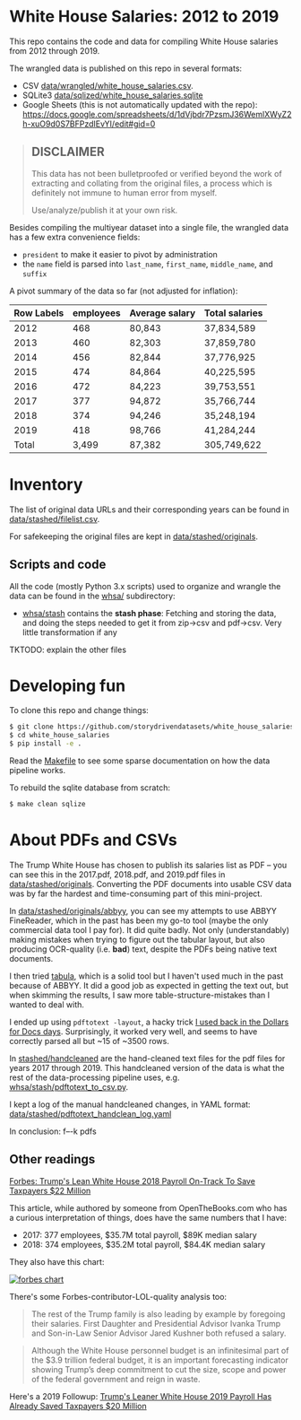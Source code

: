 # White House Salaries: 2012 to 2019

This repo contains the code and data for compiling White House salaries from 2012 through 2019.

The wrangled data is published on this repo in several formats:

- CSV [data/wrangled/white_house_salaries.csv](data/wrangled/white_house_salaries.csv). 
- SQLite3 [data/sqlized/white_house_salaries.sqlite](data/sqlized/white_house_salaries.sqlite)
- Google Sheets (this is not automatically updated with the repo): https://docs.google.com/spreadsheets/d/1dVjbdr7PzsmJ36WemlXWyZ2h-xuO9d0S7BFPzdIEvYI/edit#gid=0



> ## DISCLAIMER
> 
> This data has not been bulletproofed or verified beyond the work of extracting and collating from the original files, a process which is definitely not immune to human error from myself. 
> 
> Use/analyze/publish it at your own risk.



Besides compiling the multiyear dataset into a single file, the wrangled data has a few extra convenience fields:

- `president` to make it easier to pivot by administration
- the `name` field is parsed into `last_name`, `first_name`, `middle_name`, and `suffix`

A pivot summary of the data so far (not adjusted for inflation):

| Row Labels  |  employees   | Average salary | Total salaries|
| ----------- | ------------ | ---------------| ------------- |
| 2012        |          468 |       80,843   |    37,834,589 |
| 2013        |          460 |       82,303   |    37,859,780 |
| 2014        |          456 |       82,844   |    37,776,925 |
| 2015        |          474 |       84,864   |    40,225,595 |
| 2016        |          472 |       84,223   |    39,753,551 |
| 2017        |          377 |       94,872   |    35,766,744 |
| 2018        |          374 |       94,246   |    35,248,194 |
| 2019        |          418 |       98,766   |    41,284,244 |
| Total       |        3,499 |       87,382   |   305,749,622 |



# Inventory


The list of original data URLs and their corresponding years can be found in [data/stashed/filelist.csv](data/stashed/filelist.csv).

For safekeeping the original files are kept in [data/stashed/originals](data/stashed/originals).


## Scripts and code

All the code (mostly Python 3.x scripts) used to organize and wrangle the data can be found in the [whsa/](whsa/) subdirectory:

- [whsa/stash](whsa/stash) contains the **stash phase**: Fetching and storing the data, and doing the steps needed to get it from zip->csv and pdf->csv. Very little transformation if any

TKTODO: explain the other files


# Developing fun 

To clone this repo and change things:

```sh
$ git clone https://github.com/storydrivendatasets/white_house_salaries.git
$ cd white_house_salaries
$ pip install -e .
```

Read the [Makefile](Makefile) to see some sparse documentation on how the data pipeline works. 

To rebuild the sqlite database from scratch:

```sh
$ make clean sqlize
```



# About PDFs and CSVs

The Trump White House has chosen to publish its salaries list as PDF – you can see this in the 2017.pdf, 2018.pdf, and 2019.pdf files in [data/stashed/originals](data/stashed/originals). Converting the PDF documents into usable CSV data was by far the hardest and time-consuming part of this mini-project.

In [data/stashed/originals/abbyy](data/stashed/originals/abbyy), you can see my attempts to use ABBYY FineReader, which in the past has been my go-to tool (maybe the only commercial data tool I pay for). It did quite badly. Not only (understandably) making mistakes when trying to figure out the tabular layout, but also producing OCR-quality (i.e. **bad**) text, despite the PDFs being native text documents.

I then tried [tabula](https://github.com/tabulapdf/tabula-java), which is a solid tool but I haven't used much in the past because of ABBYY. It did a good job as expected in getting the text out, but when skimming the results, I saw more table-structure-mistakes than I wanted to deal with. 

I ended up using `pdftotext -layout`, a hacky trick [I used back in the Dollars for Docs days](https://www.propublica.org/nerds/turning-pdfs-to-text-doc-dollars-guide). Surprisingly, it worked very well, and seems to have correctly parsed all but ~15 of ~3500 rows. 

In [stashed/handcleaned](stashed/handcleaned) are the hand-cleaned text files for the pdf files for years 2017 through 2019. This handcleaned version of the data is what the rest of the data-processing pipeline uses, e.g. [whsa/stash/pdftotext_to_csv.py](whsa/stash/pdftotext_to_csv.py). 

I kept a log of the manual handcleaned changes, in YAML format: [data/stashed/pdftotext_handclean_log.yaml](data/stashed/pdftotext_handclean_log.yaml)


In conclusion: f–-k pdfs


## Other readings


[Forbes: Trump's Lean White House 2018 Payroll On-Track To Save Taxpayers $22 Million](https://www.forbes.com/sites/adamandrzejewski/2018/06/29/trumps-lean-white-house-2018-payroll-on-track-to-save-taxpayers-22-million/#1245d5094e4f)

This article, while authored by someone from OpenTheBooks.com who has a curious interpretation of things, does have the same numbers that I have:

- 2017: 377 employees, $35.7M total payroll, $89K median salary
- 2018: 374 employees, $35.2M total payroll, $84.4K median salary

They also have this chart:

<a href="https://www.forbes.com/sites/adamandrzejewski/2018/06/29/trumps-lean-white-house-2018-payroll-on-track-to-save-taxpayers-22-million">
    <img src="https://thumbor.forbes.com/thumbor/960x0/https%3A%2F%2Fblogs-images.forbes.com%2Fadamandrzejewski%2Ffiles%2F2018%2F06%2FForbes_TrumpVSTrump_payroll.jpg" alt="forbes chart">
</a>

There's some Forbes-contributor-LOL-quality analysis too:

> The rest of the Trump family is also leading by example by foregoing their salaries. First Daughter and Presidential Advisor Ivanka Trump and Son-in-Law Senior Advisor Jared Kushner both refused a salary.

> Although the White House personnel budget is an infinitesimal part of the $3.9 trillion federal budget, it is an important forecasting indicator showing Trump’s deep commitment to cut the size, scope and power of the federal government and reign in waste.


Here's a 2019 Followup: [Trump's Leaner White House 2019 Payroll Has Already Saved Taxpayers $20 Million](https://www.forbes.com/sites/adamandrzejewski/2019/06/28/trumps-leaner-white-house-2019-payroll-has-already-saved-taxpayers-20-million/)

